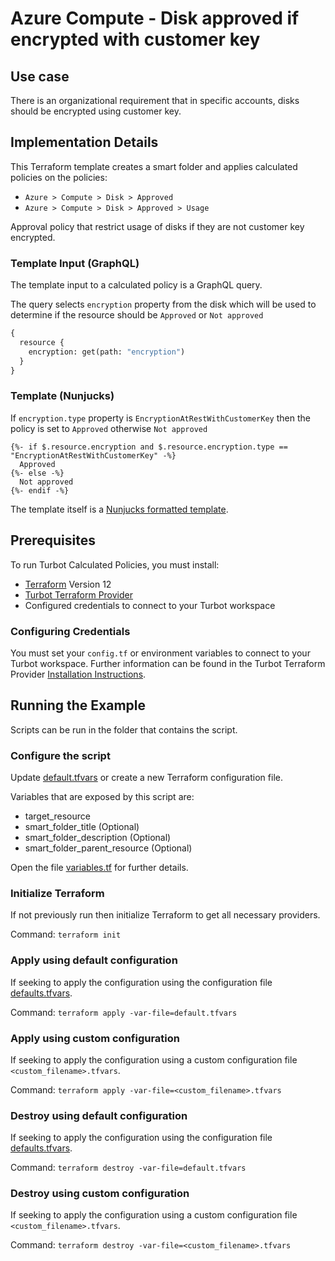 # Azure Compute - Disk approved if encrypted with customer key

## Use case

There is an organizational requirement that in specific accounts, disks should be encrypted using customer key.

## Implementation Details

This Terraform template creates a smart folder and applies calculated policies on the policies:

- `Azure > Compute > Disk > Approved`
- `Azure > Compute > Disk > Approved > Usage`

Approval policy that restrict usage of disks if they are not customer key encrypted.

### Template Input (GraphQL)

The template input to a calculated policy is a GraphQL query.

The query selects `encryption` property from the disk which will be used to determine
if the resource should be `Approved` or `Not approved`

```graphql
{
  resource {
    encryption: get(path: "encryption")
  }
}
```

### Template (Nunjucks)

If `encryption.type` property is `EncryptionAtRestWithCustomerKey` then the policy is set to `Approved`
otherwise `Not approved`

```nunjucks
{%- if $.resource.encryption and $.resource.encryption.type == "EncryptionAtRestWithCustomerKey" -%}
  Approved
{%- else -%}
  Not approved
{%- endif -%}
```

The template itself is a [Nunjucks formatted template](https://mozilla.github.io/nunjucks/templating.html).

## Prerequisites

To run Turbot Calculated Policies, you must install:

- [Terraform](https://www.terraform.io) Version 12
- [Turbot Terraform Provider](https://turbot.com/v5/docs/reference/terraform/provider)
- Configured credentials to connect to your Turbot workspace

### Configuring Credentials

You must set your `config.tf` or environment variables to connect to your Turbot workspace.
Further information can be found in the Turbot Terraform Provider [Installation Instructions](https://turbot.com/v5/docs/reference/terraform/provider).

## Running the Example

Scripts can be run in the folder that contains the script.

### Configure the script

Update [default.tfvars](default.tfvars) or create a new Terraform configuration file.

Variables that are exposed by this script are:

- target_resource
- smart_folder_title (Optional)
- smart_folder_description (Optional)
- smart_folder_parent_resource (Optional)

Open the file [variables.tf](variables.tf) for further details.

### Initialize Terraform

If not previously run then initialize Terraform to get all necessary providers.

Command: `terraform init`

### Apply using default configuration

If seeking to apply the configuration using the configuration file [defaults.tfvars](defaults.tfvars).

Command: `terraform apply -var-file=default.tfvars`

### Apply using custom configuration

If seeking to apply the configuration using a custom configuration file `<custom_filename>.tfvars`.

Command: `terraform apply -var-file=<custom_filename>.tfvars`

### Destroy using default configuration

If seeking to apply the configuration using the configuration file [defaults.tfvars](defaults.tfvars).

Command: `terraform destroy -var-file=default.tfvars`

### Destroy using custom configuration

If seeking to apply the configuration using a custom configuration file `<custom_filename>.tfvars`.

Command: `terraform destroy -var-file=<custom_filename>.tfvars`
